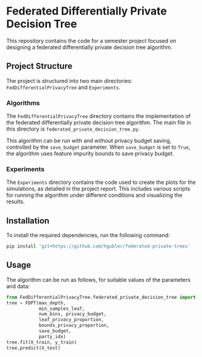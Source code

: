 # Federated Differentially Private Decision Tree

This repository contains the code for a semester project focused on designing a federated differentially private decision tree algorithm.

## Project Structure

The project is structured into two main directories: `FedDifferentialPrivacyTree` and `Experiments`.

### Algorithms

The `FedDifferentialPrivacyTree` directory contains the implementation of the federated differentially private decision tree algorithm. The main file in this directory is `federated_private_decision_tree.py`.

This algorithm can be run with and without privacy budget saving, controlled by the `save_budget` parameter. When `save_budget` is set to `True`, the algorithm uses feature impurity bounds to save privacy budget.

### Experiments

The `Experiments` directory contains the code used to create the plots for the simulations, as detailed in the project report. This includes various scripts for running the algorithm under different conditions and visualizing the results.


## Installation

To install the required dependencies, run the following command:

```bash
pip install 'git+https://github.com/hgubler/federated-private-trees'
```

## Usage

The algorithm can be run as follows, for suitable values of the parameters and data:

```python
from FedDifferentialPrivacyTree.federated_private_decision_tree import FederatedPrivateDecisionTree as FPDT
tree = FDPT(max_depth, 
            min_samples_leaf, 
            num_bins, privacy_budget, 
            leaf_privacy_proportion, 
            bounds_privacy_proportion, 
            save_budget,
            party_idx)
tree.fit(X_train, y_train)   
tree.predict(X_test)     
```

